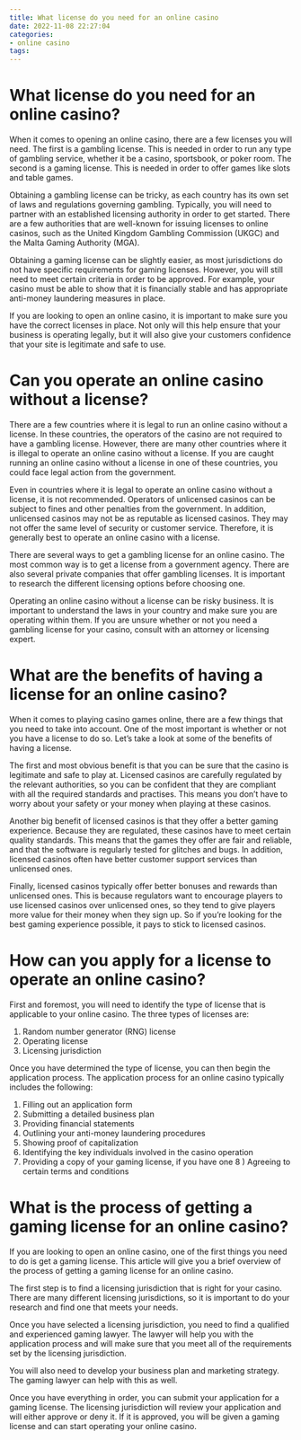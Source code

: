 ```yaml
---
title: What license do you need for an online casino
date: 2022-11-08 22:27:04
categories:
- online casino
tags:
---
```



#  What license do you need for an online casino?

When it comes to opening an online casino, there are a few licenses you will need. The first is a gambling license. This is needed in order to run any type of gambling service, whether it be a casino, sportsbook, or poker room. The second is a gaming license. This is needed in order to offer games like slots and table games.

Obtaining a gambling license can be tricky, as each country has its own set of laws and regulations governing gambling. Typically, you will need to partner with an established licensing authority in order to get started. There are a few authorities that are well-known for issuing licenses to online casinos, such as the United Kingdom Gambling Commission (UKGC) and the Malta Gaming Authority (MGA).

Obtaining a gaming license can be slightly easier, as most jurisdictions do not have specific requirements for gaming licenses. However, you will still need to meet certain criteria in order to be approved. For example, your casino must be able to show that it is financially stable and has appropriate anti-money laundering measures in place.

If you are looking to open an online casino, it is important to make sure you have the correct licenses in place. Not only will this help ensure that your business is operating legally, but it will also give your customers confidence that your site is legitimate and safe to use.

#  Can you operate an online casino without a license?

There are a few countries where it is legal to run an online casino without a license. In these countries, the operators of the casino are not required to have a gambling license. However, there are many other countries where it is illegal to operate an online casino without a license. If you are caught running an online casino without a license in one of these countries, you could face legal action from the government.

Even in countries where it is legal to operate an online casino without a license, it is not recommended. Operators of unlicensed casinos can be subject to fines and other penalties from the government. In addition, unlicensed casinos may not be as reputable as licensed casinos. They may not offer the same level of security or customer service. Therefore, it is generally best to operate an online casino with a license.

There are several ways to get a gambling license for an online casino. The most common way is to get a license from a government agency. There are also several private companies that offer gambling licenses. It is important to research the different licensing options before choosing one.

Operating an online casino without a license can be risky business. It is important to understand the laws in your country and make sure you are operating within them. If you are unsure whether or not you need a gambling license for your casino, consult with an attorney or licensing expert.

#  What are the benefits of having a license for an online casino?

When it comes to playing casino games online, there are a few things that you need to take into account. One of the most important is whether or not you have a license to do so. Let’s take a look at some of the benefits of having a license.

The first and most obvious benefit is that you can be sure that the casino is legitimate and safe to play at. Licensed casinos are carefully regulated by the relevant authorities, so you can be confident that they are compliant with all the required standards and practises. This means you don’t have to worry about your safety or your money when playing at these casinos.

Another big benefit of licensed casinos is that they offer a better gaming experience. Because they are regulated, these casinos have to meet certain quality standards. This means that the games they offer are fair and reliable, and that the software is regularly tested for glitches and bugs. In addition, licensed casinos often have better customer support services than unlicensed ones.

Finally, licensed casinos typically offer better bonuses and rewards than unlicensed ones. This is because regulators want to encourage players to use licensed casinos over unlicensed ones, so they tend to give players more value for their money when they sign up. So if you’re looking for the best gaming experience possible, it pays to stick to licensed casinos.

#  How can you apply for a license to operate an online casino?

First and foremost, you will need to identify the type of license that is applicable to your online casino. The three types of licenses are:

1) Random number generator (RNG) license
2) Operating license 
3) Licensing jurisdiction

Once you have determined the type of license, you can then begin the application process.  The application process for an online casino typically includes the following:
1) Filling out an application form 
2) Submitting a detailed business plan 
3) Providing financial statements 
4) Outlining your anti-money laundering procedures 
5) Showing proof of capitalization 
6) Identifying the key individuals involved in the casino operation 
7) Providing a copy of your gaming license, if you have one 
8 ) Agreeing to certain terms and conditions



#  What is the process of getting a gaming license for an online casino?

If you are looking to open an online casino, one of the first things you need to do is get a gaming license. This article will give you a brief overview of the process of getting a gaming license for an online casino.

The first step is to find a licensing jurisdiction that is right for your casino. There are many different licensing jurisdictions, so it is important to do your research and find one that meets your needs.

Once you have selected a licensing jurisdiction, you need to find a qualified and experienced gaming lawyer. The lawyer will help you with the application process and will make sure that you meet all of the requirements set by the licensing jurisdiction.

You will also need to develop your business plan and marketing strategy. The gaming lawyer can help with this as well.

Once you have everything in order, you can submit your application for a gaming license. The licensing jurisdiction will review your application and will either approve or deny it. If it is approved, you will be given a gaming license and can start operating your online casino.